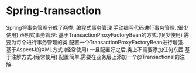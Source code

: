 ﻿# Spring-transaction
Spring将事务管理分成了两类:
    编程式事务管理
	    手动编写代码进行事务管理.(很少使用)
	声明式事务管理:
	    基于TransactionProxyFactoryBean的方式.(很少使用)
     		需要为每个进行事务管理的类,配置一个TransactionProxyFactoryBean进行增强.
	    基于AspectJ的XML方式.(经常使用)
		    一旦配置好之后,类上不需要添加任何东西
	    基于注解方式.(经常使用)
			配置简单,需要在业务层上添加一个@Transactional的注解.
		